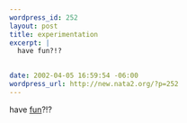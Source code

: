 ```yaml
--- 
wordpress_id: 252
layout: post
title: experimentation
excerpt: |
  have fun?!?
  

date: 2002-04-05 16:59:54 -06:00
wordpress_url: http://new.nata2.org/?p=252
---
```

have <a href="http://forums.audiworld.com/a4/msgs/1120993.phtml">fun</a>?!?

